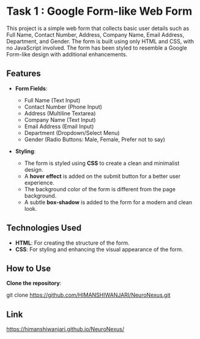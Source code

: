 # Task 1 : Google Form-like Web Form

This project is a simple web form that collects basic user details such as Full Name, Contact Number, Address, Company Name, Email Address, Department, and Gender. The form is built using only HTML and CSS, with no JavaScript involved. The form has been styled to resemble a Google Form-like design with additional enhancements.

## Features

- **Form Fields**:
  - Full Name (Text Input)
  - Contact Number (Phone Input)
  - Address (Multiline Textarea)
  - Company Name (Text Input)
  - Email Address (Email Input)
  - Department (Dropdown/Select Menu)
  - Gender (Radio Buttons: Male, Female, Prefer not to say)
  
- **Styling**:
  - The form is styled using **CSS** to create a clean and minimalist design.
  - A **hover effect** is added on the submit button for a better user experience.
  - The background color of the form is different from the page background.
  - A subtle **box-shadow** is added to the form for a modern and clean look.

## Technologies Used

- **HTML**: For creating the structure of the form.
- **CSS**: For styling and enhancing the visual appearance of the form.

## How to Use

 **Clone the repository**:
 
   git clone https://github.com/HIMANSHIWANJARI/NeuroNexus.git

## Link

https://himanshiwanjari.github.io/NeuroNexus/

